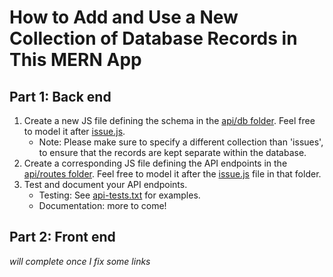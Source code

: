 # How to Add and Use a New Collection of Database Records in This MERN App

## Part 1: Back end
1. Create a new JS file defining the schema in the [api/db folder](https://github.com/comp426-2022-spring/a99-polaris/tree/main/api/db). Feel free to model it after [issue.js](https://github.com/comp426-2022-spring/a99-polaris/blob/main/api/db/issue.js).
    - Note: Please make sure to specify a different collection than 'issues', to ensure that the records are kept separate within the database.
2. Create a corresponding JS file defining the API endpoints in the [api/routes folder](https://github.com/comp426-2022-spring/a99-polaris/tree/main/api/routes). Feel free to model it after the [issue.js](https://github.com/comp426-2022-spring/a99-polaris/blob/main/api/db/issue.js) file in that folder.
3. Test and document your API endpoints. 
    - Testing: See [api-tests.txt](https://github.com/comp426-2022-spring/a99-polaris/blob/main/docs/planning/how-to-add-and-use-collection-mern/api-tests.txt) for examples.
    - Documentation: more to come!

## Part 2: Front end
_will complete once I fix some links_